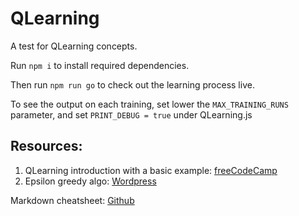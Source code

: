 # QLearning
A test for QLearning concepts.

Run `npm i` to install required dependencies.

Then run `npm run go` to check out the learning process live.

To see the output on each training, set lower the `MAX_TRAINING_RUNS` parameter, and set `PRINT_DEBUG = true` under QLearning.js

## Resources:
1. QLearning introduction with a basic example: [freeCodeCamp](https://medium.freecodecamp.org/an-introduction-to-q-learning-reinforcement-learning-14ac0b4493cc)
2. Epsilon greedy algo: [Wordpress](https://jamesmccaffrey.wordpress.com/2017/11/30/the-epsilon-greedy-algorithm/)

Markdown cheatsheet: [Github](https://github.com/adam-p/markdown-here/wiki/Markdown-Cheatsheet)
